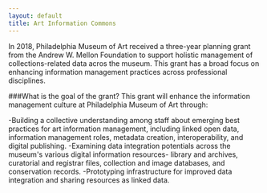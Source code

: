 ```yaml
---
layout: default
title: Art Information Commons
---
```



In 2018, Philadelphia Museum of Art received a three-year planning grant from the Andrew W. Mellon Foundation to support holistic management of collections-related data acros the museum. This grant has a broad focus on enhancing information management practices across professional disciplines. 

###What is the goal of the grant?
This grant will enhance the information management culture at Philadelphia Museum of Art through:

-Building a collective understanding among staff about emerging best practices for art information management, including linked open data, information management roles, metadata creation, interoperability, and digital publishing. 
-Examining data integration potentials across the museum's various digital information resources- library and archives, curatorial and registrar files, collection and image databases, and conservation records. 
-Prototyping infrastructure for improved data integration and sharing resources as linked data. 

